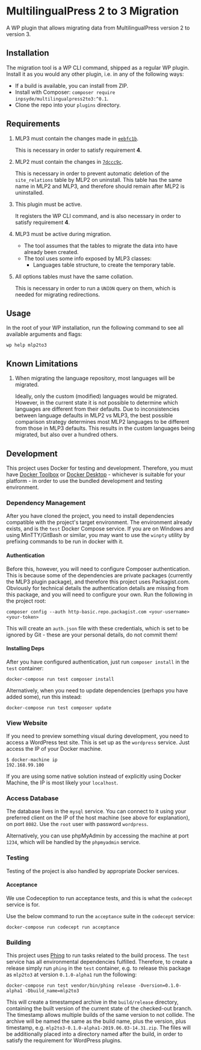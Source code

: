 # MultilingualPress 2 to 3 Migration
A WP plugin that allows migrating data from MultilingualPress version 2 to version 3.

## Installation
The migration tool is a WP CLI command, shipped as a regular WP plugin.
Install it as you would any other plugin, i.e. in any of the following ways:

- If a build is available, you can install from ZIP.
- Install with Composer: `composer require inpsyde/multilingualpress2to3:^0.1`.
- Clone the repo into your `plugins` directory.

## Requirements

1. MLP3 must contain the changes made in [`eebfc1b`][`inpsyde/multilingualpress@eebfc1b`].

    This is necessary in order to satisfy requirement **4**.

1. MLP2 must contain the changes in [`7dccc9c`][`inpsyde/MultilingualPress@7dccc9c`].

    This is necessary in order to prevent automatic deletion of the `site_relations` table
    by MLP2 on uninstall. This table has the same name in MLP2 and MLP3, and therefore
    should remain after MLP2 is uninstalled.

1. This plugin must be active.

    It registers the WP CLI command, and is also necessary in order to satisfy requirement **4**.

1. MLP3 must be active during migration.

    - The tool assumes that the tables to migrate the data into have already been created.
    - The tool uses some info exposed by MLP3 classes:
        * Languages table structure, to create the temporary table.
        
1. All options tables must have the same collation.

    This is necessary in order to run a `UNION` query on them, which is needed for
    migrating redirections.

## Usage
In the root of your WP installation, run the following command to see all available arguments and flags:

```
wp help mlp2to3
```

## Known Limitations

1. When migrating the language repository, most languages will be migrated.

    Ideally, only the custom (modified) languages would be migrated. However,
    in the current state it is not possible to determine which languages are
    different from their defaults. Due to inconsistencies between language
    defaults in MLP2 vs MLP3, the best possible comparison strategy determines
    most MLP2 languages to be different from those in MLP3 defaults. This
    results in the custom languages being migrated, but also over a hundred
    others.

## Development
This project uses Docker for testing and development. Therefore, you must have [Docker Toolbox][]
or [Docker Desktop][] - whichever is suitable for your platform - in order to use the bundled
development and testing environment.

### Dependency Management
After you have cloned the project, you need to install dependencies compatible with the project's
target environment. The environment already exists, and is the `test` Docker Compose service.
If you are on Windows and using MinTTY/GitBash or similar, you may want to use the `winpty`
utility by prefixing commands to be run in docker with it.

#### Authentication

Before this, however, you will need to configure Composer authentication. This is because some
of the dependencies are private packages (currently the MLP3 plugin package), and therefore
this project uses Packagist.com. Obviously for technical details the authentication details
are missing from this package, and you will need to configure your own. Run the following in
the project root:

```
composer config --auth http-basic.repo.packagist.com <your-username> <your-token>
```

This will create an `auth.json` file with these credentials, which is set to be ignored by Git -
these are your personal details, do not commit them!

#### Installing Deps

After you have configured authentication, just run `composer install` in the `test` container:

```
docker-compose run test composer install
```

Alternatively, when you need to update dependencies (perhaps you have added some), run this instead:


```
docker-compose run test composer update
```

### View Website
If you need to preview something visual during development, you need to access a WordPress test site.
This is set up as the `wordpress` service. Just access the IP of your Docker machine.

```
$ docker-machine ip
192.168.99.100
```

If you are using some native solution instead of explicitly using Docker Machine, the IP is most likely
your `localhost`.

### Access Database
The database lives in the `mysql` service. You can connect to it using your preferred client on
the IP of the host machine (see above for explanation), on port `8082`. Use the `root` user with
password `wordpress`.

Alternatively, you can use phpMyAdmin by accessing the machine at port `1234`, which will be
handled by the `phpmyadmin` service.

### Testing
Testing of the project is also handled by appropriate Docker services.

#### Acceptance
We use Codeception to run acceptance tests, and this is what the `codecept` service is for.

Use the below command to run the `acceptance` suite in the `codecept` service:

```
docker-compose run codecept run acceptance
```

### Building
This project uses [Phing][] to run tasks related to the build process. The `test`
service has all environmental dependencies fulfilled. Therefore, to create a
release simply run `phing` in the `test` container, e.g. to release this package as
`mlp2to3` at version `0.1.0-alpha1` run the following:

```
docker-compose run test vendor/bin/phing release -Dversion=0.1.0-alpha1 -Dbuild_name=mlp2to3
```

This will create a timestamped archive in the `build/release` directory, containing
the built version of the current state of the checked-out branch. The timestamp
allows multiple builds of the same version to not collide. The archive will be named
the same as the build name, plus the version, plus timestamp, e.g.
`mlp2to3-0.1.0-alpha1-2019.06.03-14.31.zip`. The files will be additionally placed
into a directory named after the build, in order to satisfy the requirement for WordPress plugins.


[Docker Toolbox]: https://docs.docker.com/toolbox/
[Docker Desktop]: https://www.docker.com/products/docker-desktop
[Phing]: https://www.phing.info/

[`inpsyde/multilingualpress@eebfc1b`]: https://bitbucket.org/inpsyde/multilingualpress/commits/eebfc1b9caba54e028afc491fd3005d722a89995
[`inpsyde/MultilingualPress@7dccc9c`]: https://github.com/inpsyde/MultilingualPress/commit/7dccc9ce10b0f361369e4987371312d859a9d73c
